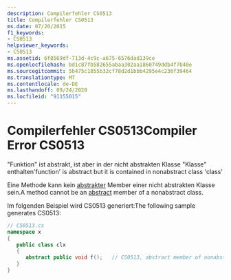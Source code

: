 ```yaml
---
description: Compilerfehler CS0513
title: Compilerfehler CS0513
ms.date: 07/20/2015
f1_keywords:
- CS0513
helpviewer_keywords:
- CS0513
ms.assetid: 6f8569df-713d-4c9c-a675-6576dad139ce
ms.openlocfilehash: bd1c87fb582655abaa302aa1860749ddb4f7b40e
ms.sourcegitcommit: 5b475c1855b32cf78d2d1bbb4295e4c236f39464
ms.translationtype: MT
ms.contentlocale: de-DE
ms.lasthandoff: 09/24/2020
ms.locfileid: "91155015"
---
```

# <a name="compiler-error-cs0513"></a><span data-ttu-id="363f0-103">Compilerfehler CS0513</span><span class="sxs-lookup"><span data-stu-id="363f0-103">Compiler Error CS0513</span></span>

<span data-ttu-id="363f0-104">"Funktion" ist abstrakt, ist aber in der nicht abstrakten Klasse "Klasse" enthalten</span><span class="sxs-lookup"><span data-stu-id="363f0-104">'function' is abstract but it is contained in nonabstract class 'class'</span></span>  
  
 <span data-ttu-id="363f0-105">Eine Methode kann kein [abstrakter](../language-reference/keywords/abstract.md) Member einer nicht abstrakten Klasse sein.</span><span class="sxs-lookup"><span data-stu-id="363f0-105">A method cannot be an [abstract](../language-reference/keywords/abstract.md) member of a nonabstract class.</span></span>  
  
 <span data-ttu-id="363f0-106">Im folgenden Beispiel wird CS0513 generiert:</span><span class="sxs-lookup"><span data-stu-id="363f0-106">The following sample generates CS0513:</span></span>  
  
```csharp  
// CS0513.cs  
namespace x  
{  
   public class clx  
   {  
      abstract public void f();   // CS0513, abstract member of nonabstract class  
   }  
}  
```
